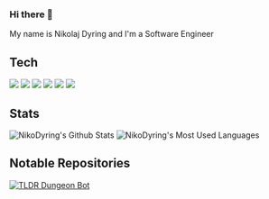 ### Hi there 👋
My name is Nikolaj Dyring and I'm a Software Engineer

## Tech
![](https://img.shields.io/badge/Code-CSharp-informational?style=flat&logo=c-sharp&logoColor=white&color=white)
![](https://img.shields.io/badge/Code-JavaScript-informational?style=flat&logo=javascript&logoColor=white&color=white)
![](https://img.shields.io/badge/Code-TypeScript-informational?style=flat&logo=typescript&logoColor=white&color=white)
![](https://img.shields.io/badge/Code-Vue-informational?style=flat&logo=vue.js&logoColor=white&color=white)
![](https://img.shields.io/badge/Code-Vuetify-informational?style=flat&logo=vuetify&logoColor=white&color=white)
![](https://img.shields.io/badge/Editor-VS_Code-informational?style=flat&logo=visual-studio-code&logoColor=white&color=white)

## Stats
![NikoDyring's Github Stats](https://github-readme-stats.vercel.app/api?username=NikoDyring&show_icons=true&line_height=27&count_private=true&theme=dark)
![NikoDyring's Most Used Languages](https://github-readme-stats.vercel.app/api/top-langs/?username=NikoDyring&langs_count=4&theme=dark)
## Notable Repositories
[![TLDR Dungeon Bot](https://github-readme-stats.vercel.app/api/pin/?username=NikoDyring&repo=tldr-dungeon-bot&theme=dark)](https://github.com/NikoDyring/tldr-dungeon-bot)

<!--
**NikoDyring/NikoDyring** is a ✨ _special_ ✨ repository because its `README.md` (this file) appears on your GitHub profile.

Here are some ideas to get you started:

- 🔭 I’m currently working on ...
- 🌱 I’m currently learning ...
- 👯 I’m looking to collaborate on ...
- 🤔 I’m looking for help with ...
- 💬 Ask me about ...
- 📫 How to reach me: ...
- 😄 Pronouns: ...
- ⚡ Fun fact: ...
-->
